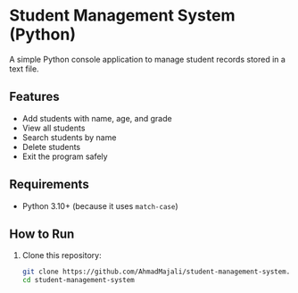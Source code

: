 # Student Management System (Python)

A simple Python console application to manage student records stored in a text file.

## Features
- Add students with name, age, and grade
- View all students
- Search students by name
- Delete students
- Exit the program safely

## Requirements
- Python 3.10+ (because it uses `match-case`)

## How to Run
1. Clone this repository:
   ```bash
   git clone https://github.com/AhmadMajali/student-management-system.git
   cd student-management-system



